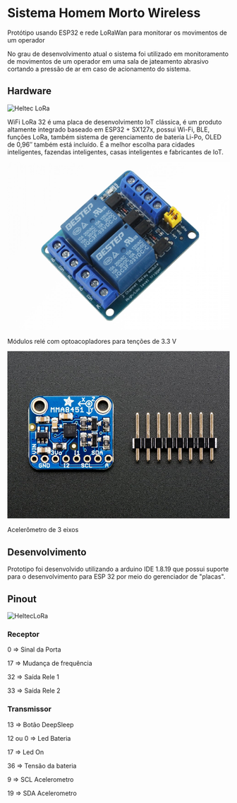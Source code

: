 # Sistema Homem Morto Wireless  


Protótipo usando ESP32 e rede LoRaWan para monitorar os movimentos de um operador  

No grau de desenvolvimento atual o sistema foi utilizado em 
monitoramento de movimentos de um operador em uma sala de jateamento abrasivo cortando a pressão de ar em caso de acionamento do sistema.

## Hardware

![Heltec LoRa](https://heltec.org/wp-content/uploads/2020/04/SAM_0748_800X800.png)

WiFi LoRa 32 é uma placa de desenvolvimento IoT clássica, é um produto altamente integrado baseado em ESP32 + SX127x, possui Wi-Fi, BLE, funções LoRa, também sistema de gerenciamento de bateria Li-Po, OLED de 0,96″ também está incluído. É a melhor escolha para cidades inteligentes, fazendas inteligentes, casas inteligentes e fabricantes de IoT.

![rele optoacoplador](./imagens/modulo-rele-3v-10a-2-canais-com-optoacopladores-para-esp32.jpg)

Módulos relé com optoacopladores para tenções de 3.3 V

![MMA8453](./imagens/mma8453.jpg)

Acelerômetro de 3 eixos 

## Desenvolvimento 

Prototipo foi desenvolvido utilizando a arduino IDE 1.8.19 que possui suporte para o desenvolvimento para ESP 32 
por meio do gerenciador de "placas".

## Pinout 

![HeltecLoRa](https://www.usinainfo.com.br/blog/wp-content/uploads/2019/05/pinout.jpg)

### Receptor 

 0  => Sinal da Porta 
 
 17 => Mudança de frequência
 
 32 => Saída Rele 1 
 
 33 => Saída Rele 2
 


### Transmissor 

13 => Botão DeepSleep

12 ou 0 => Led Bateria

17 => Led On

36 => Tensão da bateria

9 => SCL Acelerometro 

19 => SDA Acelerometro
